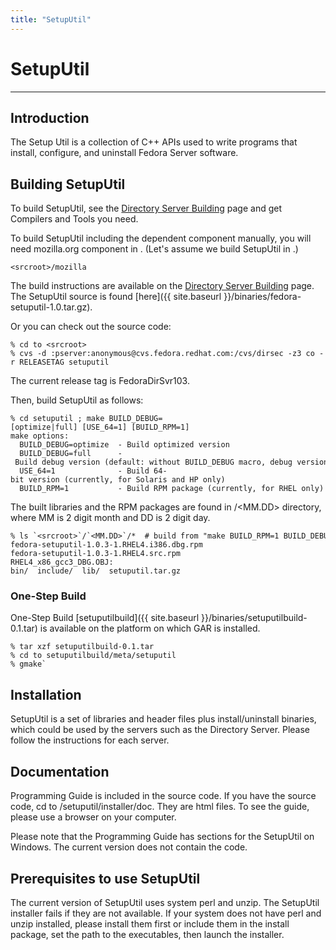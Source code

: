 ```yaml
---
title: "SetupUtil"
---
```


# SetupUtil
-----------

Introduction
------------

The Setup Util is a collection of C++ APIs used to write programs that install, configure, and uninstall Fedora Server software.

Building SetupUtil
------------------

To build SetupUtil, see the [Directory Server Building](../development/building.html) page and get Compilers and Tools you need.

To build SetupUtil including the dependent component manually, you will need mozilla.org component in <srcroot>. (Let's assume we build SetupUtil in <srcroot>.)

    <srcroot>/mozilla

The build instructions are available on the [Directory Server Building](../development/building.html) page. The SetupUtil source is found [here]({{ site.baseurl }}/binaries/fedora-setuputil-1.0.tar.gz).

Or you can check out the source code:

    % cd to <srcroot>
    % cvs -d :pserver:anonymous@cvs.fedora.redhat.com:/cvs/dirsec -z3 co -r RELEASETAG setuputil

The current release tag is FedoraDirSvr103.

Then, build SetupUtil as follows:

    % cd setuputil ; make BUILD_DEBUG=[optimize|full] [USE_64=1] [BUILD_RPM=1]
    make options:
      BUILD_DEBUG=optimize  - Build optimized version
      BUILD_DEBUG=full      - Build debug version (default: without BUILD_DEBUG macro, debug version is built)
      USE_64=1              - Build 64-bit version (currently, for Solaris and HP only)
      BUILD_RPM=1           - Build RPM package (currently, for RHEL only)

The built libraries and the RPM packages are found in <srcroot>/<MM.DD> directory, where MM is 2 digit month and DD is 2 digit day.

    % ls `<srcroot>`/`<MM.DD>`/*  # build from "make BUILD_RPM=1 BUILD_DEBUG=full" on RHEL4
    fedora-setuputil-1.0.3-1.RHEL4.i386.dbg.rpm
    fedora-setuputil-1.0.3-1.RHEL4.src.rpm
    RHEL4_x86_gcc3_DBG.OBJ:
    bin/  include/  lib/  setuputil.tar.gz

### One-Step Build

One-Step Build [setuputilbuild]({{ site.baseurl }}/binaries/setuputilbuild-0.1.tar) is available on the platform on which GAR is installed.

    % tar xzf setuputilbuild-0.1.tar
    % cd to setuputilbuild/meta/setuputil
    % gmake`

Installation
------------

SetupUtil is a set of libraries and header files plus install/uninstall binaries, which could be used by the servers such as the Directory Server. Please follow the instructions for each server.

Documentation
-------------

Programming Guide is included in the source code. If you have the source code, cd to <srcroot>/setuputil/installer/doc. They are html files. To see the guide, please use a browser on your computer.

Please note that the Programming Guide has sections for the SetupUtil on Windows. The current version does not contain the code.

Prerequisites to use SetupUtil
------------------------------

The current version of SetupUtil uses system perl and unzip. The SetupUtil installer fails if they are not available. If your system does not have perl and unzip installed, please install them first or include them in the install package, set the path to the executables, then launch the installer.

